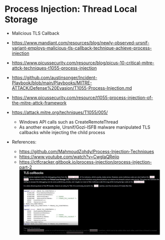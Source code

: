 # Process Injection: Thread Local Storage

- Malicious TLS Callback
- https://www.mandiant.com/resources/blog/newly-observed-ursnif-variant-employs-malicious-tls-callback-technique-achieve-process-injection
- https://www.picussecurity.com/resource/blog/picus-10-critical-mitre-attck-techniques-t1055-process-injection
- https://github.com/austinsonger/Incident-Playbook/blob/main/Playbooks/MITRE-ATTACK/Defense%20Evasion/T1055-Process-Injection.md
- https://www.picussecurity.com/resource/t1055-process-injection-of-the-mitre-attck-framework
- https://attack.mitre.org/techniques/T1055/005/

    * Windows API calls such as CreateRemoteThread
    * As another example, Ursnif/Gozi-ISFB malware manipulated TLS callbacks while injecting the child process
- References:
     * https://github.com/MahmoudZohdy/Process-Injection-Techniques
     * https://www.youtube.com/watch?v=CwglaQRejio
     * https://ctfcracker.gitbook.io/process-injection/process-injection-part-2 
![tls-struct.jpeg](./tls-struct.jpeg)

